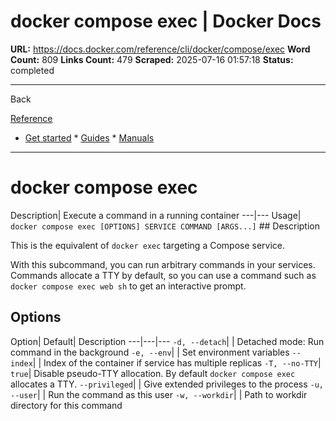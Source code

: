 # docker compose exec | Docker Docs

**URL:** https://docs.docker.com/reference/cli/docker/compose/exec
**Word Count:** 809
**Links Count:** 479
**Scraped:** 2025-07-16 01:57:18
**Status:** completed

---

Back

[Reference](https://docs.docker.com/reference/)

  * [Get started](https://docs.docker.com/get-started/)   * [Guides](https://docs.docker.com/guides/)   * [Manuals](https://docs.docker.com/manuals/)

* * *

# docker compose exec

Description| Execute a command in a running container   ---|---   Usage| `docker compose exec [OPTIONS] SERVICE COMMAND [ARGS...]`      ## Description

This is the equivalent of `docker exec` targeting a Compose service.

With this subcommand, you can run arbitrary commands in your services. Commands allocate a TTY by default, so you can use a command such as `docker compose exec web sh` to get an interactive prompt.

## Options

Option| Default| Description   ---|---|---   `-d, --detach`| | Detached mode: Run command in the background   `-e, --env`| | Set environment variables   `--index`| | Index of the container if service has multiple replicas   `-T, --no-TTY`| `true`| Disable pseudo-TTY allocation. By default `docker compose exec` allocates a TTY.      `--privileged`| | Give extended privileges to the process   `-u, --user`| | Run the command as this user   `-w, --workdir`| | Path to workdir directory for this command